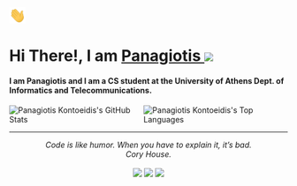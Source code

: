 <img width="30px" margin="0px" src="https://raw.githubusercontent.com/ABSphreak/ABSphreak/master/gifs/Hi.gif">
<h1>Hi There!, I am <a href="https://github.com/panagiotiskon">Panagiotis </a> <img height="30px" src="https://emojis.slackmojis.com/emojis/images/1531849430/4246/blob-sunglasses.gif?1531849430"></h1>

#### I am Panagiotis and I am a CS student at the University of Athens Dept. of Informatics and Telecommunications.
<div style="display: flex; justify-content: space-between;">
  <img src="https://github-readme-stats.vercel.app/api?username=panagiotiskon&show_icons=true&theme=radical" alt="Panagiotis Kontoeidis's GitHub Stats" />
  <img src="https://github-readme-stats.vercel.app/api/top-langs?username=panagiotiskon&show_icons=true&locale=en&layout=compact" alt="Panagiotis Kontoeidis's Top Languages" />
</div>
<hr>
<p align="center">
   <i>Code is like humor. When you have to explain it, it’s bad.</i>
   <br>
   <i>Cory House.</i>
   <br>
   <br>
   <a target="_blank" href="https://github.com/panagiotiskon"><img src="http://img.shields.io/badge/-Github-black?style=for-the-badge&logo=github&logoColor=white/"></a>	
   <a target="_blank" href="https://www.linkedin.com/in/panagiotis-kontoeidis/"><img src="https://img.shields.io/badge/-LinkedIn-0077B5?style=for-the-badge&logo=Linkedin&logoColor=white"></a>
   <a target="_blank" href="mailto:panos.kontoeidis@gmail.com"><img src="https://img.shields.io/badge/-Gmail-D14836?style=for-the-badge&logo=Gmail&logoColor=white"></a>
</p> 

<!---
panagiotiskon/panagiotiskon is a ✨ special ✨ repository because its `README.md` (this file) appears on your GitHub profile.
You can click the Preview link to take a look at your changes.
--->
